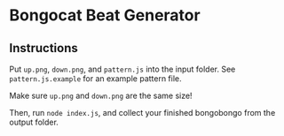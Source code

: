 # Bongocat Beat Generator

## Instructions

Put `up.png`, `down.png`, and `pattern.js` into the input folder. See `pattern.js.example` for an example pattern file.

Make sure `up.png` and `down.png` are the same size!

Then, run `node index.js`, and collect your finished bongobongo from the output folder.